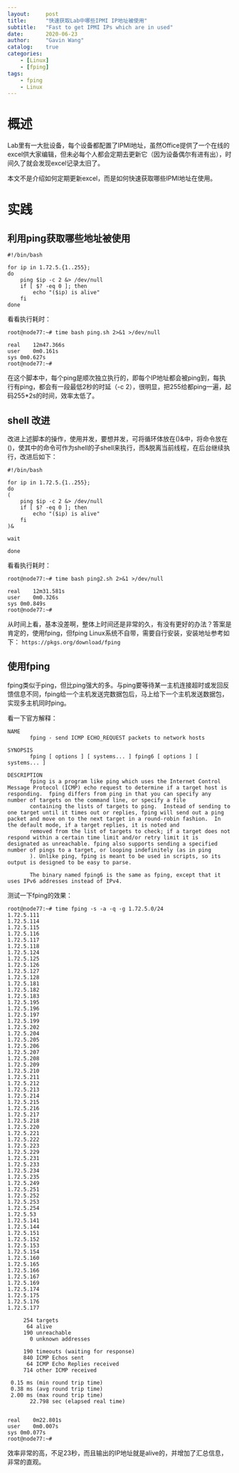 ```yaml
---
layout:     post
title:      "快速获取Lab中哪些IPMI IP地址被使用"
subtitle:   "Fast to get IPMI IPs which are in used"
date:       2020-06-23
author:     "Gavin Wang"
catalog:    true
categories:
    - [Linux]
    - [fping]
tags:
    - fping
    - Linux
---
```



# 概述

Lab里有一大批设备，每个设备都配置了IPMI地址，虽然Office提供了一个在线的excel供大家编辑，但未必每个人都会定期去更新它（因为设备偶尔有进有出），时间久了就会发现excel记录太旧了。

本文不是介绍如何定期更新excel，而是如何快速获取哪些IPMI地址在使用。


# 实践

## 利用ping获取哪些地址被使用

```shell
#!/bin/bash

for ip in 1.72.5.{1..255};
do
    ping $ip -c 2 &> /dev/null
    if [ $? -eq 0 ]; then
        echo "($ip) is alive"
    fi
done

```

看看执行耗时：

```shell
root@node77:~# time bash ping.sh 2>&1 >/dev/null

real	12m47.366s
user	0m0.161s
sys	0m0.627s
root@node77:~# 
```

在这个脚本中，每个ping是顺次独立执行的，即每个IP地址都会被ping到，每执行有ping，都会有一段最低2秒的时延（-c 2），很明显，把255给都ping一遍，起码255*2s的时间，效率太低了。


## shell 改进

改进上述脚本的操作，使用并发，要想并发，可将循环体放在()&中，将命令放在()，使其中的命令可作为shell的子shell来执行，而&脱离当前线程，在后台继续执行，改进后如下：

```shell
#!/bin/bash

for ip in 1.72.5.{1..255};
do
(
    ping $ip -c 2 &> /dev/null
    if [ $? -eq 0 ]; then
        echo "($ip) is alive"
    fi
)&

wait

done
```

看看执行耗时：

```shell
root@node77:~# time bash ping2.sh 2>&1 >/dev/null

real	12m31.581s
user	0m0.326s
sys	0m0.849s
root@node77:~# 
```


从时间上看，基本没差啊，整体上时间还是非常的久，有没有更好的办法？答案是肯定的，使用fping，但fping Linux系统不自带，需要自行安装，安装地址参考如下： ```https://pkgs.org/download/fping ```


## 使用fping

fping类似于ping，但比ping强大的多。与ping要等待某一主机连接超时或发回反馈信息不同，fping给一个主机发送完数据包后，马上给下一个主机发送数据包，实现多主机同时ping。

看一下官方解释：

```shell
NAME
       fping - send ICMP ECHO_REQUEST packets to network hosts

SYNOPSIS
       fping [ options ] [ systems... ] fping6 [ options ] [ systems... ]

DESCRIPTION
       fping is a program like ping which uses the Internet Control Message Protocol (ICMP) echo request to determine if a target host is responding.  fping differs from ping in that you can specify any number of targets on the command line, or specify a file
       containing the lists of targets to ping.  Instead of sending to one target until it times out or replies, fping will send out a ping packet and move on to the next target in a round-robin fashion.  In the default mode, if a target replies, it is noted and
       removed from the list of targets to check; if a target does not respond within a certain time limit and/or retry limit it is designated as unreachable. fping also supports sending a specified number of pings to a target, or looping indefinitely (as in ping
       ). Unlike ping, fping is meant to be used in scripts, so its output is designed to be easy to parse.

       The binary named fping6 is the same as fping, except that it uses IPv6 addresses instead of IPv4.
```

测试一下fping的效果：

```shell
root@node77:~# time fping -s -a -q -g 1.72.5.0/24
1.72.5.111
1.72.5.114
1.72.5.115
1.72.5.116
1.72.5.117
1.72.5.118
1.72.5.124
1.72.5.125
1.72.5.126
1.72.5.127
1.72.5.128
1.72.5.181
1.72.5.182
1.72.5.183
1.72.5.195
1.72.5.196
1.72.5.197
1.72.5.199
1.72.5.202
1.72.5.204
1.72.5.205
1.72.5.206
1.72.5.207
1.72.5.208
1.72.5.209
1.72.5.210
1.72.5.211
1.72.5.212
1.72.5.213
1.72.5.214
1.72.5.215
1.72.5.216
1.72.5.217
1.72.5.218
1.72.5.220
1.72.5.221
1.72.5.222
1.72.5.223
1.72.5.229
1.72.5.231
1.72.5.233
1.72.5.234
1.72.5.235
1.72.5.249
1.72.5.251
1.72.5.252
1.72.5.253
1.72.5.254
1.72.5.53
1.72.5.141
1.72.5.144
1.72.5.151
1.72.5.152
1.72.5.153
1.72.5.154
1.72.5.160
1.72.5.165
1.72.5.166
1.72.5.167
1.72.5.169
1.72.5.174
1.72.5.175
1.72.5.176
1.72.5.177

     254 targets
      64 alive
     190 unreachable
       0 unknown addresses

     190 timeouts (waiting for response)
     840 ICMP Echos sent
      64 ICMP Echo Replies received
     714 other ICMP received

 0.15 ms (min round trip time)
 0.38 ms (avg round trip time)
 2.00 ms (max round trip time)
       22.798 sec (elapsed real time)


real	0m22.801s
user	0m0.007s
sys	0m0.077s
root@node77:~# 
```

效率非常的高，不足23秒，而且输出的IP地址就是alive的，并增加了汇总信息，非常的直观。



